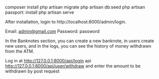 composer install
php artisan migrate
php artisan db:seed
php artisan passport: install
php artisan serve

After installation, login to http://localhost:8000/admin/login.

Email: admin@gmail.com
Password: password

In the Banknotes section, you can create a new banknote, in users create new users, and in the logs, you can see the history of money withdrawn from the ATM.


Log in at http://127.0.0.1:8000/api/login api http://127.0.0.1:8000/api/user/withdraw and enter the amount to be withdrawn by post request
